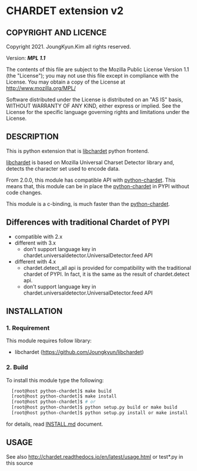 CHARDET extension v2
===

## COPYRIGHT AND LICENCE

Copyright 2021. JoungKyun.Kim all rights reserved.

Version: ***MPL 1.1***

The contents of this file are subject to the Mozilla Public License Version
1.1 (the "License"); you may not use this file except in compliance with
the License. You may obtain a copy of the License at
http://www.mozilla.org/MPL/

Software distributed under the License is distributed on an "AS IS" basis,
WITHOUT WARRANTY OF ANY KIND, either express or implied. See the License
for the specific language governing rights and limitations under the
License.


## DESCRIPTION

This is python extension that is [libchardet](https://github.com/Joungkyun/libchardet) python frontend.

[libchardet](https://github.com/Joungkyun/libchardet) is based on Mozilla Universal Charset Detector library and, detects
the character set used to encode data.

From 2.0.0, this module has compatible API with [python-chardet](https://pypi.python.org/pypi/chardet). This means that,
this module can be in place the [python-chardet](https://pypi.python.org/pypi/chardet) in PYPI without code changes.

This module is a c-binding, is much faster than the [python-chardet](https://pypi.python.org/pypi/chardet).


## Differences with traditional Chardet of PYPI
- compatible with 2.x
- different with 3.x
  - don't support language key in chardet.universaldetector.UniversalDetector.feed API
- different with 4.x
  - chardet.detect_all api is provided for compatibility with the traditional chardet of PYPI. In fact, it is the same as the result of chardet.detect api.
  - don't support language key in chardet.universaldetector.UniversalDetector.feed API


## INSTALLATION

### 1. Requirement

This module requires follow library:

 * libchardet (https://github.com/Joungkyun/libchardet)

### 2. Build

To install this module type the following:

```bash
  [root@host python-chardet]$ make build
  [root@host python-chardet]$ make install
  [root@host python-chardet]$ # or
  [root@host python-chardet]$ python setup.py build or make build
  [root@host python-chardet]$ python setup.py install or make install
```
for details, read [INSTALL.md](/INSTALL.md) document.

## USAGE

See also http://chardet.readthedocs.io/en/latest/usage.html or
test*.py in this source
